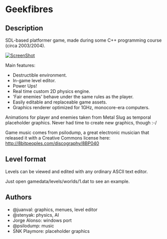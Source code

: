 Geekfibres
========

Description
-----------

SDL-based platformer game, made during some C++ programming course (circa 2003/2004).

[![ScreenShot](https://raw.github.com/stenyak/geekfibres/master/fakevid.jpg)](http://vimeo.com/4762838)

Main features:
 - Destructible environment.
 - In-game level editor.
 - Power Ups!
 - Real time custom 2D physics engine.
 - 'Fair enemies' behave under the same rules as the player.
 - Easily editable and replaceable game assets.
 - Graphics renderer optimized for 1GHz, monocore-era computers.


Animations for player and enemies taken from Metal Slug as temporal placeholder graphics. Never had time to create new graphics, though :-/

Game music comes from psilodump, a great electronic musician that released it with a Creative Commons license here: http://8bitpeoples.com/discography/8BP040

Level format
------------

Levels can be viewed and edited with any ordinary ASCII text editor.

Just open gamedata/levels/worlds/1.dat to see an example.



Authors
-------

 - @juanval: graphics, menues, level editor
 - @stenyak: physics, AI
 - Jorge Alonso: windows port
 - @psilodump: music
 - SNK Playmore: placeholder graphics
